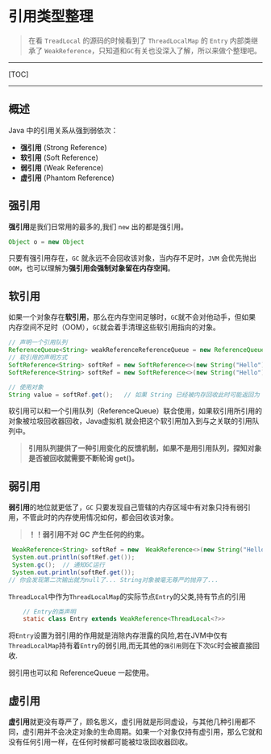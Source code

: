 # 引用类型整理

> 在看 `TreadLocal` 的源码的时候看到了 `ThreadLocalMap` 的 `Entry` 内部类继承了 `WeakReference`，只知道和`GC`有关也没深入了解，所以来做个整理吧。

---

[TOC]

---



## 概述

Java 中的引用关系从强到弱依次：

- **强引用**  (Strong Reference)
- **软引用**  (Soft Reference)
- **弱引用**  (Weak Reference)
- **虚引用**  (Phantom Reference)



## 强引用

**强引用**是我们日常用的最多的,我们 `new` 出的都是强引用。

```  java
Object o = new Object
```

只要有强引用存在，`GC` 就永远不会回收该对象，当内存不足时，`JVM` 会优先抛出 `OOM`，也可以理解为**强引用会强制对象留在内存空间**。





## 软引用

如果一个对象存在**软引用**，那么在内存空间足够时，`GC`就不会对他动手，但如果内存空间不足时（OOM），`GC`就会着手清理这些软引用指向的对象。

```java
// 声明一个引用队列
ReferenceQueue<String> weakReferenceReferenceQueue = new ReferenceQueue<>();
// 软引用的声明方式
SoftReference<String> softRef = new SoftReference<>(new String("Hello")); 
SoftReference<String> softRef = new SoftReference<>(new String("Hello"),weakReferenceReferenceQueue); 

// 使用对象
String value = softRef.get();  	// 如果 String 已经被内存回收此时可能返回为 null。
```

软引用可以和一个引用队列（ReferenceQueue）联合使用，如果软引用所引用的对象被垃圾回收器回收，Java虚拟机 就会把这个软引用加入到与之关联的引用队列中。

> **引用队列提供了一种引用变化的反馈机制，如果不是用引用队列，探知对象是否被回收就需要不断轮询 get()。**







## 弱引用

**弱引用**的地位就更低了，`GC` 只要发现自己管辖的内存区域中有对象只持有弱引用，不管此时的内存使用情况如何，都会回收该对象。

> **！！弱引用不对 GC 产生任何的约束。**

```java
 WeakReference<String> softRef = new  WeakReference<>(new String("Hello"));
 System.out.println(softRef.get());
 System.gc();  // 通知GC运行
 System.out.println(softRef.get());
// 你会发现第二次输出就为null了... String对象被毫无尊严的抛弃了...
```

`ThreadLocal`中作为`ThreadLocalMap`的实际节点`Entry`的父类,持有节点的引用

```java
	// Entry的类声明
	static class Entry extends WeakReference<ThreadLocal<?>>
```
将`Entry`设置为弱引用的作用就是消除内存泄露的风险,若在JVM中仅有`ThreadLocalMap`持有着`Entry`的弱引用,而无其他的`强引用`则在下次`GC`时会被直接回收.

弱引用也可以和 ReferenceQueue 一起使用。





## 虚引用

**虚引用**就更没有尊严了，顾名思义，虚引用就是形同虚设，与其他几种引用都不同，虚引用并不会决定对象的生命周期。如果一个对象仅持有虚引用，那么它就和没有任何引用一样，在任何时候都可能被垃圾回收器回收。